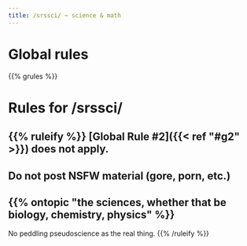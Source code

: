 ```yaml
---
title: /srssci/ ~ science & math
---
```


# Global rules

{{% grules %}}


# Rules for /srssci/

{{% ruleify %}}
[Global Rule #2]({{< ref "#g2" >}}) does not apply.
-
Do not post NSFW material (gore, porn, etc.)
-
{{% ontopic "the sciences, whether that be biology, chemistry, physics" %}}
-
No peddling pseudoscience as the real thing.
{{% /ruleify %}}
